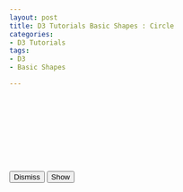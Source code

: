 ```yaml
---
layout: post
title: D3 Tutorials Basic Shapes : Circle
categories:
- D3 Tutorials
tags:
- D3
- Basic Shapes

---
```


<script src="http://d3js.org/d3.v3.min.js" charset="utf-8"></script>
<style>
div{
	float:left;
}
</style>
<div>
<input type="button" value="Dismiss" name="Dimiss" onclick="dismiss()"></input>
<input type="button" value="Show" name="Show" onclick="show()"></input>
<svg id="circles1"></svg>
<script type="text/javascript">
var data=[{x:20,y:40,r:5},{x:30,y:60,r:10},{x:40,y:80,r:15},{x:50,y:100,r:20}];
var circle = d3.select("#circles1").selectAll("circle").data(data);
circle.enter().append("circle")
	.attr("cx",function(d){return d.x;})
	.attr("cy",function(d){return d.y;})
	.attr("r",function(d){return d.r;});

function dismiss(){
	d3.selectAll("circle").transition().attr("r",0).remove();
}

function show(){
	var circle = d3.select("#circles1").selectAll("circle").data(data);
	circle.enter().append("circle")
	.attr("cx",function(d){return d.x;})
	.attr("cy",function(d){return d.y;})
	.attr("r",0);
	d3.selectAll("circle").data(data).transition().attr("r",function(d){return d.r;});
}
</script>
</div>
<div>
<svg id="circles2"></svg>
<script type="text/javascript">

</script>
</div>

